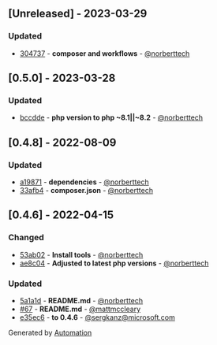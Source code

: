 ## [Unreleased] - 2023-03-29

### Updated
- [304737](https://github.com/app-insights-php/applicationInsights-php/commit/304737bc993b66f814c50b15953481994232bb43) - **composer and workflows** - [@norberttech](https://github.com/norberttech)

## [0.5.0] - 2023-03-28

### Updated
- [bccdde](https://github.com/app-insights-php/applicationInsights-php/commit/bccdde77375a60ab7e5ee5063a6bcb9a2785b4a6) - **php version to php ~8.1||~8.2** - [@norberttech](https://github.com/norberttech)

## [0.4.8] - 2022-08-09

### Updated
- [a19871](https://github.com/app-insights-php/applicationInsights-php/commit/a1987178d53ebc63ebd43d2e39743570c860d927) - **dependencies** - [@norberttech](https://github.com/norberttech)
- [33afb4](https://github.com/app-insights-php/applicationInsights-php/commit/33afb44b495f17806100bd0cc11c5f34ca18a72f) - **composer.json** - [@norberttech](https://github.com/norberttech)

## [0.4.6] - 2022-04-15

### Changed
- [53ab02](https://github.com/app-insights-php/applicationInsights-php/commit/53ab0201679529c060f98a34c17ecaea2720d620) - **Install tools** - [@norberttech](https://github.com/norberttech)
- [ae8c04](https://github.com/app-insights-php/applicationInsights-php/commit/ae8c0494fcf19a23c1a292f51a1629ebf2413f90) - **Adjusted to latest php versions** - [@norberttech](https://github.com/norberttech)

### Updated
- [5a1a1d](https://github.com/app-insights-php/applicationInsights-php/commit/5a1a1d6fdb4ac11cf8e2b7ef4ba8852b8626c1f0) - **README.md** - [@norberttech](https://github.com/norberttech)
- [#67](https://github.com/microsoft/ApplicationInsights-PHP/pull/67) - **README.md** - [@mattmccleary](https://github.com/mattmccleary)
- [e35ec6](https://github.com/app-insights-php/applicationInsights-php/commit/e35ec61a9f370ec5b97c79cd20cab73628222e7c) - **to 0.4.6** - [@sergkanz@microsoft.com](#)

Generated by [Automation](https://github.com/aeon-php/automation)